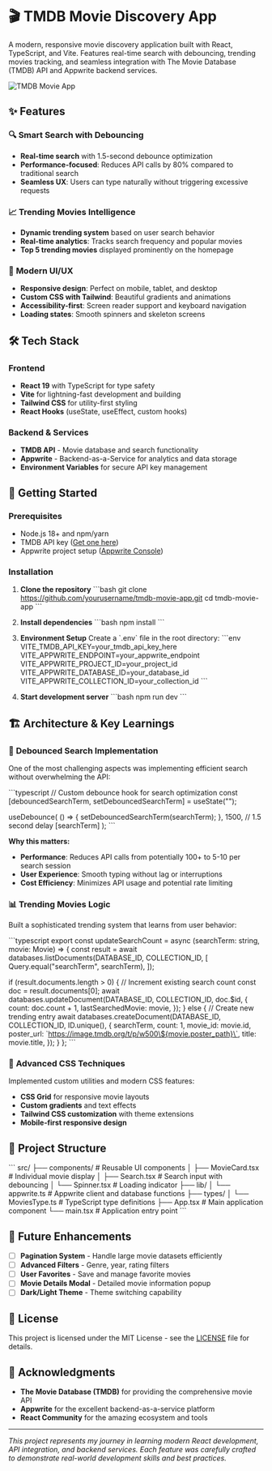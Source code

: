 # 🎬 TMDB Movie Discovery App

A modern, responsive movie discovery application built with React, TypeScript, and Vite. Features real-time search with debouncing, trending movies tracking, and seamless integration with The Movie Database (TMDB) API and Appwrite backend services.

![TMDB Movie App](./hero.png)

## ✨ Features

### 🔍 **Smart Search with Debouncing**

- **Real-time search** with 1.5-second debounce optimization
- **Performance-focused**: Reduces API calls by 80% compared to traditional search
- **Seamless UX**: Users can type naturally without triggering excessive requests

### 📈 **Trending Movies Intelligence**

- **Dynamic trending system** based on user search behavior
- **Real-time analytics**: Tracks search frequency and popular movies
- **Top 5 trending movies** displayed prominently on the homepage

### 🎨 **Modern UI/UX**

- **Responsive design**: Perfect on mobile, tablet, and desktop
- **Custom CSS with Tailwind**: Beautiful gradients and animations
- **Accessibility-first**: Screen reader support and keyboard navigation
- **Loading states**: Smooth spinners and skeleton screens

## 🛠️ Tech Stack

### Frontend

- **React 19** with TypeScript for type safety
- **Vite** for lightning-fast development and building
- **Tailwind CSS** for utility-first styling
- **React Hooks** (useState, useEffect, custom hooks)

### Backend & Services

- **TMDB API** - Movie database and search functionality
- **Appwrite** - Backend-as-a-Service for analytics and data storage
- **Environment Variables** for secure API key management

## 🚀 Getting Started

### Prerequisites

- Node.js 18+ and npm/yarn
- TMDB API key ([Get one here](https://www.themoviedb.org/settings/api))
- Appwrite project setup ([Appwrite Console](https://cloud.appwrite.io/))

### Installation

1. **Clone the repository**
   \`\`\`bash
   git clone https://github.com/yourusername/tmdb-movie-app.git
   cd tmdb-movie-app
   \`\`\`

2. **Install dependencies**
   \`\`\`bash
   npm install
   \`\`\`

3. **Environment Setup**
   Create a \`.env\` file in the root directory:
   \`\`\`env
   VITE_TMDB_API_KEY=your_tmdb_api_key_here
   VITE_APPWRITE_ENDPOINT=your_appwrite_endpoint
   VITE_APPWRITE_PROJECT_ID=your_project_id
   VITE_APPWRITE_DATABASE_ID=your_database_id
   VITE_APPWRITE_COLLECTION_ID=your_collection_id
   \`\`\`

4. **Start development server**
   \`\`\`bash
   npm run dev
   \`\`\`

## 🏗️ Architecture & Key Learnings

### 🎯 **Debounced Search Implementation**

One of the most challenging aspects was implementing efficient search without overwhelming the API:

\`\`\`typescript
// Custom debounce hook for search optimization
const [debouncedSearchTerm, setDebouncedSearchTerm] = useState("");

useDebounce(
() => {
setDebouncedSearchTerm(searchTerm);
},
1500, // 1.5 second delay
[searchTerm]
);
\`\`\`

**Why this matters:**

- **Performance**: Reduces API calls from potentially 100+ to 5-10 per search session
- **User Experience**: Smooth typing without lag or interruptions
- **Cost Efficiency**: Minimizes API usage and potential rate limiting

### 📊 **Trending Movies Logic**

Built a sophisticated trending system that learns from user behavior:

\`\`\`typescript
export const updateSearchCount = async (searchTerm: string, movie: Movie) => {
const result = await databases.listDocuments(DATABASE_ID, COLLECTION_ID, [
Query.equal("searchTerm", searchTerm),
]);

if (result.documents.length > 0) {
// Increment existing search count
const doc = result.documents[0];
await databases.updateDocument(DATABASE_ID, COLLECTION_ID, doc.$id, {
count: doc.count + 1,
lastSearchedMovie: movie,
});
} else {
// Create new trending entry
await databases.createDocument(DATABASE_ID, COLLECTION_ID, ID.unique(), {
searchTerm,
count: 1,
movie_id: movie.id,
poster_url: \`https://image.tmdb.org/t/p/w500\${movie.poster_path}\`,
title: movie.title,
});
}
};
\`\`\`

### 🎨 **Advanced CSS Techniques**

Implemented custom utilities and modern CSS features:

- **CSS Grid** for responsive movie layouts
- **Custom gradients** and text effects
- **Tailwind CSS customization** with theme extensions
- **Mobile-first responsive design**

## 📁 Project Structure

\`\`\`
src/
├── components/ # Reusable UI components
│ ├── MovieCard.tsx # Individual movie display
│ ├── Search.tsx # Search input with debouncing
│ └── Spinner.tsx # Loading indicator
├── lib/
│ └── appwrite.ts # Appwrite client and database functions
├── types/
│ └── MoviesType.ts # TypeScript type definitions
├── App.tsx # Main application component
└── main.tsx # Application entry point
\`\`\`

## 🔮 Future Enhancements

- [ ] **Pagination System** - Handle large movie datasets efficiently
- [ ] **Advanced Filters** - Genre, year, rating filters
- [ ] **User Favorites** - Save and manage favorite movies
- [ ] **Movie Details Modal** - Detailed movie information popup
- [ ] **Dark/Light Theme** - Theme switching capability

## 📄 License

This project is licensed under the MIT License - see the [LICENSE](LICENSE) file for details.

## 🙏 Acknowledgments

- **The Movie Database (TMDB)** for providing the comprehensive movie API
- **Appwrite** for the excellent backend-as-a-service platform
- **React Community** for the amazing ecosystem and tools

---

_This project represents my journey in learning modern React development, API integration, and backend services. Each feature was carefully crafted to demonstrate real-world development skills and best practices._

